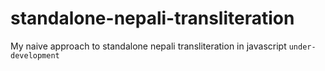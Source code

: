 # standalone-nepali-transliteration
My naive approach to standalone nepali transliteration in javascript `under-development`
